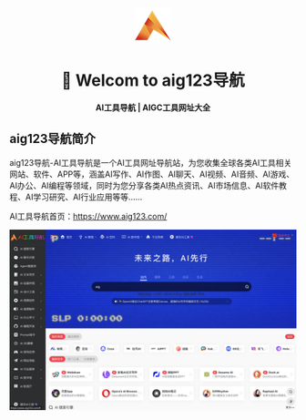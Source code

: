 <div align="center">
<img src="favicon.png" />

<H1>👋 Welcom to aig123导航</H1>
    <p>
   <strong>AI工具导航 | AIGC工具网址大全</strong>
</p>
</div>

## aig123导航简介

aig123导航-AI工具导航是一个AI工具网址导航站，为您收集全球各类AI工具相关网站、软件、APP等，涵盖AI写作、AI作图、AI聊天、AI视频、AI音频、AI游戏、AI办公、AI编程等领域，同时为您分享各类AI热点资讯、AI市场信息、AI软件教程、AI学习研究、AI行业应用等等……

AI工具导航首页：https://www.aig123.com/

<div align="center">
<img src="img/aig123.png" />

</div>


